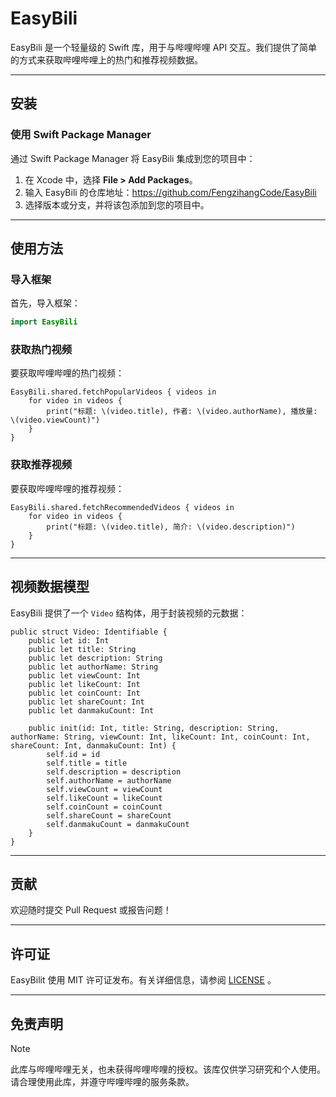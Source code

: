 # EasyBili

EasyBili 是一个轻量级的 Swift 库，用于与哔哩哔哩 API 交互。我们提供了简单的方式来获取哔哩哔哩上的热门和推荐视频数据。

---

## 安装

### 使用 Swift Package Manager

通过 Swift Package Manager 将 EasyBili 集成到您的项目中：

1. 在 Xcode 中，选择 **File > Add Packages**。  
2. 输入 EasyBili 的仓库地址：https://github.com/FengzihangCode/EasyBili
3. 选择版本或分支，并将该包添加到您的项目中。

---

## 使用方法

### 导入框架

首先，导入框架：  
```swift
import EasyBili
```

### 获取热门视频
要获取哔哩哔哩的热门视频：
```
EasyBili.shared.fetchPopularVideos { videos in
    for video in videos {
        print("标题: \(video.title), 作者: \(video.authorName), 播放量: \(video.viewCount)")
    }
}
```
### 获取推荐视频
要获取哔哩哔哩的推荐视频：
```
EasyBili.shared.fetchRecommendedVideos { videos in
    for video in videos {
        print("标题: \(video.title), 简介: \(video.description)")
    }
}
```

---

## 视频数据模型
EasyBili 提供了一个 ```Video``` 结构体，用于封装视频的元数据：
```
public struct Video: Identifiable {
    public let id: Int
    public let title: String
    public let description: String
    public let authorName: String
    public let viewCount: Int
    public let likeCount: Int
    public let coinCount: Int
    public let shareCount: Int
    public let danmakuCount: Int

    public init(id: Int, title: String, description: String, authorName: String, viewCount: Int, likeCount: Int, coinCount: Int, shareCount: Int, danmakuCount: Int) {
        self.id = id
        self.title = title
        self.description = description
        self.authorName = authorName
        self.viewCount = viewCount
        self.likeCount = likeCount
        self.coinCount = coinCount
        self.shareCount = shareCount
        self.danmakuCount = danmakuCount
    }
}
```

---

## 贡献
欢迎随时提交 Pull Request 或报告问题！

---

## 许可证
EasyBilit 使用 MIT 许可证发布。有关详细信息，请参阅 <a href="./LICENSE">LICENSE</a> 。

---

## 免责声明
>[!NOTE]
>此库与哔哩哔哩无关，也未获得哔哩哔哩的授权。该库仅供学习研究和个人使用。请合理使用此库，并遵守哔哩哔哩的服务条款。
